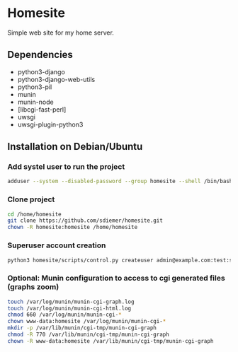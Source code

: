 # Homesite

Simple web site for my home server.

## Dependencies

* python3-django
* python3-django-web-utils
* python3-pil
* munin
* munin-node
* [libcgi-fast-perl]
* uwsgi
* uwsgi-plugin-python3

## Installation on Debian/Ubuntu

### Add systel user to run the project

``` bash
adduser --system --disabled-password --group homesite --shell /bin/bash
```

### Clone project

``` bash
cd /home/homesite
git clone https://github.com/sdiemer/homesite.git
chown -R homesite:homesite /home/homesite
```

### Superuser account creation

``` bash
python3 homesite/scripts/control.py createuser admin@example.com:test:superuser
```

### Optional: Munin configuration to access to cgi generated files (graphs zoom)

``` bash
touch /var/log/munin/munin-cgi-graph.log
touch /var/log/munin/munin-cgi-html.log
chmod 660 /var/log/munin/munin-cgi-*
chown www-data:homesite /var/log/munin/munin-cgi-*
mkdir -p /var/lib/munin/cgi-tmp/munin-cgi-graph
chmod -R 770 /var/lib/munin/cgi-tmp/munin-cgi-graph
chown -R www-data:homesite /var/lib/munin/cgi-tmp/munin-cgi-graph
```
